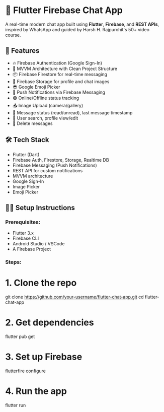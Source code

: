 # 💬 Flutter Firebase Chat App

A real-time modern chat app built using **Flutter**, **Firebase**, and **REST APIs**, inspired by WhatsApp and guided by Harsh H. Rajpurohit's 50+ video course.

## 🚀 Features

- 🔥 Firebase Authentication (Google Sign-In)
- 🧠 MVVM Architecture with Clean Project Structure
- 📦 Firebase Firestore for real-time messaging
- 📸 Firebase Storage for profile and chat images
- 😎 Google Emoji Picker
- 🔔 Push Notifications via Firebase Messaging
- 🟢 Online/Offline status tracking
- 📤 Image Upload (camera/gallery)
- 📃 Message status (read/unread), last message timestamp
- 🔎 User search, profile view/edit
- 📄 Delete messages


## 🛠️ Tech Stack

- Flutter (Dart)
- Firebase Auth, Firestore, Storage, Realtime DB
- Firebase Messaging (Push Notifications)
- REST API for custom notifications
- MVVM architecture
- Google Sign-In
- Image Picker
- Emoji Picker

## 🧑‍💻 Setup Instructions

### Prerequisites:
- Flutter 3.x
- Firebase CLI
- Android Studio / VSCode
- A Firebase Project


### Steps:

# 1. Clone the repo
git clone https://github.com/your-username/flutter-chat-app.git
cd flutter-chat-app

# 2. Get dependencies
flutter pub get

# 3. Set up Firebase
flutterfire configure

# 4. Run the app
flutter run